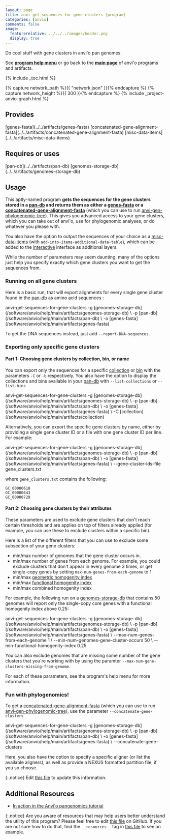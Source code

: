 ```yaml
---
layout: page
title: anvi-get-sequences-for-gene-clusters [program]
categories: [anvio]
comments: false
image:
  featurerelative: ../../../images/header.png
  display: true
---
```


Do cool stuff with gene clusters in anvi&#x27;o pan genomes.

See **[program help menu](../../../vignette#anvi-get-sequences-for-gene-clusters)** or go back to the **[main page](../../)** of anvi'o programs and artifacts.


{% include _toc.html %}
<div id="svg" class="subnetwork"></div>
{% capture network_path %}{{ "network.json" }}{% endcapture %}
{% capture network_height %}{{ 300 }}{% endcapture %}
{% include _project-anvio-graph.html %}


## Provides

<p style="text-align: left" markdown="1"><span class="artifact-p">[genes-fasta](../../artifacts/genes-fasta)</span> <span class="artifact-p">[concatenated-gene-alignment-fasta](../../artifacts/concatenated-gene-alignment-fasta)</span> <span class="artifact-p">[misc-data-items](../../artifacts/misc-data-items)</span></p>

## Requires or uses

<p style="text-align: left" markdown="1"><span class="artifact-r">[pan-db](../../artifacts/pan-db)</span> <span class="artifact-r">[genomes-storage-db](../../artifacts/genomes-storage-db)</span></p>

## Usage


This aptly-named program **gets the sequences for the gene clusters stored in a <span class="artifact-n">[pan-db](/software/anvio/help/main/artifacts/pan-db)</span> and returns them as either a <span class="artifact-n">[genes-fasta](/software/anvio/help/main/artifacts/genes-fasta)</span> or a <span class="artifact-n">[concatenated-gene-alignment-fasta](/software/anvio/help/main/artifacts/concatenated-gene-alignment-fasta)</span>** (which you can use to run <span class="artifact-n">[anvi-gen-phylogenomic-tree](/software/anvio/help/main/programs/anvi-gen-phylogenomic-tree)</span>). This gives you advanced access to your gene clusters, which you can take out of anvi'o, use for phylogenomic analyses, or do whatever you please with. 

You also have the option to output the sequences of your choice as a <span class="artifact-n">[misc-data-items](/software/anvio/help/main/artifacts/misc-data-items)</span> (with `add-into-items-additional-data-table`), which can be added to the <span class="artifact-n">[interactive](/software/anvio/help/main/artifacts/interactive)</span> interface as additional layers. 

While the number of parameters may seem daunting, many of the options just help you specify exactly which gene clusters you want to get the sequences  from. 

### Running on all gene clusters

Here is a basic run, that will  export alignments for every single gene cluster found in the <span class="artifact-n">[pan-db](/software/anvio/help/main/artifacts/pan-db)</span> as amino acid sequences :

<div class="codeblock" markdown="1">
anvi&#45;get&#45;sequences&#45;for&#45;gene&#45;clusters &#45;g <span class="artifact&#45;n">[genomes&#45;storage&#45;db](/software/anvio/help/main/artifacts/genomes&#45;storage&#45;db)</span> \
                                     &#45;p <span class="artifact&#45;n">[pan&#45;db](/software/anvio/help/main/artifacts/pan&#45;db)</span> \
                                     &#45;o <span class="artifact&#45;n">[genes&#45;fasta](/software/anvio/help/main/artifacts/genes&#45;fasta)</span>
</div>

To get the DNA sequences instead, just add `--report-DNA-sequences`. 

### Exporting only specific gene clusters

#### Part 1: Choosing gene clusters by collection, bin, or name

You can export only the sequences for a specific <span class="artifact-n">[collection](/software/anvio/help/main/artifacts/collection)</span> or <span class="artifact-n">[bin](/software/anvio/help/main/artifacts/bin)</span> with the parameters `-C` or `-b` respectively. You also have the option to display the collections and bins available in your <span class="artifact-n">[pan-db](/software/anvio/help/main/artifacts/pan-db)</span> with `--list-collections` or `--list-bins`

<div class="codeblock" markdown="1">
anvi&#45;get&#45;sequences&#45;for&#45;gene&#45;clusters &#45;g <span class="artifact&#45;n">[genomes&#45;storage&#45;db](/software/anvio/help/main/artifacts/genomes&#45;storage&#45;db)</span> \
                                     &#45;p <span class="artifact&#45;n">[pan&#45;db](/software/anvio/help/main/artifacts/pan&#45;db)</span> \
                                     &#45;o <span class="artifact&#45;n">[genes&#45;fasta](/software/anvio/help/main/artifacts/genes&#45;fasta)</span> \
                                     &#45;C <span class="artifact&#45;n">[collection](/software/anvio/help/main/artifacts/collection)</span> 
</div>

Alternatively, you can export the specific gene clusters by name, either by providing a single gene cluster ID or a file with one gene cluster ID per line. For example: 

<div class="codeblock" markdown="1">
anvi&#45;get&#45;sequences&#45;for&#45;gene&#45;clusters &#45;g <span class="artifact&#45;n">[genomes&#45;storage&#45;db](/software/anvio/help/main/artifacts/genomes&#45;storage&#45;db)</span> \
                                     &#45;p <span class="artifact&#45;n">[pan&#45;db](/software/anvio/help/main/artifacts/pan&#45;db)</span> \
                                     &#45;o <span class="artifact&#45;n">[genes&#45;fasta](/software/anvio/help/main/artifacts/genes&#45;fasta)</span> \
                                     &#45;&#45;gene&#45;cluster&#45;ids&#45;file gene_clusters.txt
</div>

where `gene_clusters.txt` contains the following:

    GC_00000618
    GC_00000643
    GC_00000729

#### Part 2: Choosing gene clusters by their attributes

These parameters are used to exclude gene clusters that don't reach certain thresholds and are applies on top of filters already applied (for example, you can use these to exclude clusters within a specific bin). 

Here is a list of the different filters that you can use to exclude some subsection of your gene clusters:

- min/max number of genomes that the gene cluster occurs in. 
- min/max number of genes from each genome. For example, you could exclude clusters that don't appear in every genome 3 times, or get single-copy genes by setting `max-num-genes-from-each-genome` to 1. 
- min/max [geometric homogenity index](http://merenlab.org/2016/11/08/pangenomics-v2/#geometric-homogeneity-index) 
- min/max [functional homogenity index](http://merenlab.org/2016/11/08/pangenomics-v2/#functional-homogeneity-index)
- min/max combined homogenity index 

For example, the following run on a <span class="artifact-n">[genomes-storage-db](/software/anvio/help/main/artifacts/genomes-storage-db)</span> that contains 50 genomes will report only the single-copy core genes with a functional homogenity index above 0.25:

<div class="codeblock" markdown="1">
anvi&#45;get&#45;sequences&#45;for&#45;gene&#45;clusters &#45;g <span class="artifact&#45;n">[genomes&#45;storage&#45;db](/software/anvio/help/main/artifacts/genomes&#45;storage&#45;db)</span> \
                                     &#45;p <span class="artifact&#45;n">[pan&#45;db](/software/anvio/help/main/artifacts/pan&#45;db)</span> \
                                     &#45;o <span class="artifact&#45;n">[genes&#45;fasta](/software/anvio/help/main/artifacts/genes&#45;fasta)</span> \
                                     &#45;&#45;max&#45;num&#45;genes&#45;from&#45;each&#45;genome 1 \
                                     &#45;&#45;min&#45;num&#45;genomes&#45;gene&#45;cluster&#45;occurs 50 \
                                     &#45;&#45;min&#45;functional&#45;homogenity&#45;index 0.25 
</div>

You can also exclude genomes that are missing some number of the gene clusters that you're working with by using the paramter `--max-num-gene-clusters-missing-from-genome`. 

For each of these parameters, see the program's help menu for more information. 

### Fun with phylogenomics! 

To get a <span class="artifact-n">[concatenated-gene-alignment-fasta](/software/anvio/help/main/artifacts/concatenated-gene-alignment-fasta)</span> (which you can use to run <span class="artifact-n">[anvi-gen-phylogenomic-tree](/software/anvio/help/main/programs/anvi-gen-phylogenomic-tree)</span>), use the parameter `--concatenate-gene-clusters`

<div class="codeblock" markdown="1">
anvi&#45;get&#45;sequences&#45;for&#45;gene&#45;clusters &#45;g <span class="artifact&#45;n">[genomes&#45;storage&#45;db](/software/anvio/help/main/artifacts/genomes&#45;storage&#45;db)</span> \
                                     &#45;p <span class="artifact&#45;n">[pan&#45;db](/software/anvio/help/main/artifacts/pan&#45;db)</span> \
                                     &#45;o <span class="artifact&#45;n">[genes&#45;fasta](/software/anvio/help/main/artifacts/genes&#45;fasta)</span> \
                                     &#45;&#45;concatenate&#45;gene&#45;clusters
</div>

Here, you also have the option to specify a specific aligner (or list the available aligners), as well as provide a NEXUS formatted partition file, if you so choose. 


{:.notice}
Edit [this file](https://github.com/merenlab/anvio/tree/master/anvio/docs/programs/anvi-get-sequences-for-gene-clusters.md) to update this information.


## Additional Resources


* [In action in the Anvi&#x27;o pangenomics tutorial](http://merenlab.org/2016/11/08/pangenomics-v2/#scrutinizing-phylogenomics)


{:.notice}
Are you aware of resources that may help users better understand the utility of this program? Please feel free to edit [this file](https://github.com/merenlab/anvio/tree/master/bin/anvi-get-sequences-for-gene-clusters) on GitHub. If you are not sure how to do that, find the `__resources__` tag in [this file](https://github.com/merenlab/anvio/blob/master/bin/anvi-interactive) to see an example.
